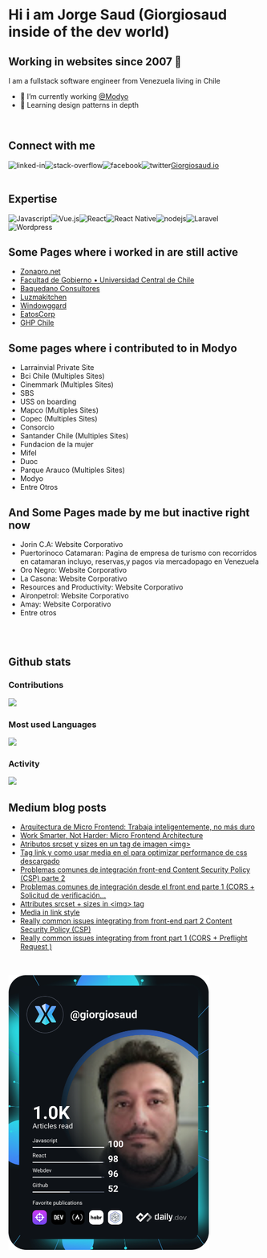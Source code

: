 # Hi i am Jorge Saud (Giorgiosaud inside of the dev world)


## Working in websites since 2007  👋
I am a fullstack software engineer from Venezuela living in Chile
- 🔭 I’m currently working [@Modyo](https://www.modyo.com)
- 🌱 Learning design patterns in depth
<br>

## Connect with me

[<img align="left" alt="linked-in" src="https://img.shields.io/badge/linkedin-%230077B5.svg?&style=for-the-badge&logo=linkedin&logoColor=white" />](https://www.linkedin.com/in/Giorgiosaud)
[Giorgiosaud.io](https://giorgiosaud.io/)
[<img align="left" alt="stack-overflow" src="https://img.shields.io/badge/stack%20overflow-FE7A16?logo=stack-overflow&logoColor=white&style=for-the-badge" />](https://stackexchange.com/users/4818994/jorge-luis-saud-rosal)
[<img align="left" alt="facebook" src="https://img.shields.io/badge/facebook-%231877F2.svg?&style=for-the-badge&logo=facebook&logoColor=white" />](https://www.facebook.com/jsaud/)
[<img align="left" alt="twitter" src="https://img.shields.io/badge/twitter-%231DA1F2.svg?&style=for-the-badge&logo=twitter&logoColor=white" />](https://twitter.com/giorgiosaud)
</br></br>
## Expertise

<img align="left" alt="Javascript" src="https://img.shields.io/badge/javascript%20-%2320232a.svg?&style=for-the-badge&logo=javascript&logoColor=#F7DF1E" />
<img align="left" alt="Vue.js" src="https://img.shields.io/badge/vue.js%20-%2320232a.svg?&style=for-the-badge&logo=vue.js&logoColor=OC08D" />
<img align="left" alt="React" src="https://img.shields.io/badge/react%20-%2320232a.svg?&style=for-the-badge&logo=react&logoColor=%2361DAFB" />
<img align="left" alt="React Native" src="https://img.shields.io/badge/react%20native-%2320232a.svg?&style=for-the-badge&logo=react&logoColor=%2361DAFB" />
<img align="left" alt="nodejs" src="https://img.shields.io/badge/node.js%20-%2343853D.svg?&style=for-the-badge&logo=node.js&logoColor=white" />
<img align="left" alt="Laravel" src="https://img.shields.io/badge/laravel%20-%2320232a.svg?&style=for-the-badge&logo=laravel&logoColor=#FF2D20" />
<img align="left" alt="Wordpress" src="https://img.shields.io/badge/wordpress%20-%2320232a.svg?&style=for-the-badge&logo=wordpress&logoColor=#21759B" />
<!--img align="left" alt="medium" src="https://img.shields.io/badge/postgres-%23316192.svg?&style=for-the-badge&logo=postgresql&logoColor=white" /-->
<br>
<br>

## Some Pages where i worked in are still active
* [Zonapro.net](http://zonapro.net/)
* [Facultad de Gobierno • Universidad Central de Chile](http://www.politicaygobierno.cl/web/)
* [Baquedano Consultores](https://baquedanoconsultores.cl/)
* [Luzmakitchen](http://luzmakitchen.com/site/)
* [Windowggard](http://windowgard.com/site/)
* [EatosCorp](https://eatoscorp.com/)
* [GHP Chile](http://ghpchile.cl/site/)

## Some pages where i contributed to in Modyo
* Larrainvial Private Site
* Bci Chile (Multiples Sites)
* Cinemmark (Multiples Sites)
* SBS
* USS on boarding
* Mapco (Multiples Sites)
* Copec (Multiples Sites)
* Consorcio
* Santander Chile (Multiples Sites)
* Fundacion de la mujer
* Mifel
* Duoc
* Parque Arauco (Multiples Sites)
* Modyo
* Entre Otros


## And Some Pages made by me but inactive right now
* Jorin C.A: Website Corporativo
* Puertorinoco Catamaran: Pagina de empresa de turismo con recorridos en catamaran incluyo, reservas,y pagos via mercadopago en Venezuela
* Oro Negro: Website Corporativo
* La Casona: Website Corporativo
* Resources and Productivity: Website Corporativo
* Aironpetrol: Website Corporativo
* Amay: Website Corporativo
* Entre otros
<br>
<br>

## Github stats 

### Contributions
![](https://github-readme-streak-stats.herokuapp.com/?user=giorgiosaud&theme=tokyonight&hide_border=false)
### Most used Languages
  ![](https://github-readme-stats.vercel.app/api/top-langs/?username=giorgiosaud&theme=tokyonight&hide_border=false&include_all_commits=true&count_private=false&layout=compact)
### Activity
  ![](https://github-readme-activity-graph.vercel.app/graph?username=giorgiosaud&theme=tokyo-night)


## Medium blog posts
<!-- BLOG-POST-LIST:START -->
- [Arquitectura de Micro Frontend: Trabaja inteligentemente, no más duro](https://giorgiosaud.medium.com/arquitectura-de-micro-frontend-trabaja-inteligentemente-no-m%C3%A1s-duro-8995417d821a?source=rss-29df8432048d------2)
- [Work Smarter, Not Harder: Micro Frontend Architecture](https://giorgiosaud.medium.com/micro-frontend-mfe-in-modyo-198b211b1bcc?source=rss-29df8432048d------2)
- [Atributos srcset y sizes en un tag de imagen &lt;img&gt;](https://giorgiosaud.medium.com/atributos-srcset-y-sizes-en-un-tag-de-imagen-img-54d766e12cb0?source=rss-29df8432048d------2)
- [Tag link y como usar media en el para optimizar performance de css descargado](https://giorgiosaud.medium.com/tag-link-y-como-usar-media-en-el-para-optimizar-performance-de-css-descargado-98a0bfcfb075?source=rss-29df8432048d------2)
- [Problemas comunes de integración front-end Content Security Policy &lpar;CSP&rpar; parte 2](https://giorgiosaud.medium.com/problemas-comunes-de-integraci%C3%B3n-front-end-content-security-policy-csp-parte-2-13100fbe65a6?source=rss-29df8432048d------2)
- [Problemas comunes de integración desde el front end parte 1 &lpar;CORS + Solicitud de verificación…](https://giorgiosaud.medium.com/problemas-comunes-de-integraci%C3%B3n-desde-el-front-end-parte-1-cors-solicitud-de-verificaci%C3%B3n-9b1da15d6aae?source=rss-29df8432048d------2)
- [Attributes srcset + sizes in &lt;img&gt; tag](https://giorgiosaud.medium.com/attributes-srcset-sizes-in-img-tag-4a3513c16a79?source=rss-29df8432048d------2)
- [Media in link style](https://giorgiosaud.medium.com/media-in-link-style-99c546de0e87?source=rss-29df8432048d------2)
- [Really common issues integrating from front-end part 2 Content Security Policy &lpar;CSP&rpar;](https://giorgiosaud.medium.com/really-common-issues-integrating-from-front-end-part-2-content-security-policy-csp-2332dde7b8a4?source=rss-29df8432048d------2)
- [Really common issues integrating from front part 1 &lpar;CORS + Preflight Request &rpar;](https://giorgiosaud.medium.com/really-common-issues-integrating-from-front-part-1-cors-preflight-request-d71f960f7f5b?source=rss-29df8432048d------2)
<!-- BLOG-POST-LIST:END -->
<!--
**Giorgiosaud/Giorgiosaud** is a ✨ _special_ ✨ repository because its `README.md` (this file) appears on your GitHub profile.-->
</br></br>
<a href="https://app.daily.dev/giorgio_saud"><img src="https://github.com/Giorgiosaud/Giorgiosaud/blob/main/devcard.svg" width="400" alt="Jorge Saud's Dev Card"/></a>



